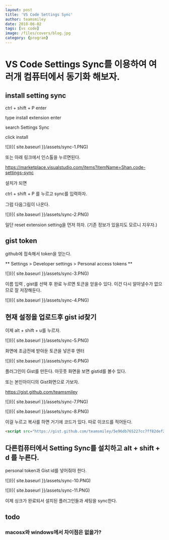 ```yaml
---
layout: post
title: 'VS Code Settings Sync' 
author: teamsmiley 
date: 2018-06-02
tags: [vs code]
image: /files/covers/blog.jpg
category: {program}
---
```


# VS Code Settings Sync를 이용하여 여러개 컴퓨터에서 동기화 해보자. 

## install setting sync

ctrl + shift + P enter

type install extension  enter 

search Settings Sync 

click install 

![]({{ site.baseurl }}/assets/sync-1.PNG)

또는 아래 링크에서 인스톨을 누르면된다. 

<https://marketplace.visualstudio.com/items?itemName=Shan.code-settings-sync>

설치가 되면 

ctrl + shift + P 를 누르고 sync를 입력하자. 

그럼 다음그림이 나온다.

![]({{ site.baseurl }}/assets/sync-2.PNG)

일단 reset extension setting을 먼저 하자. (기존 정보가 있을지도 모르니 지우자.)


## gist token

github에 접속해서 token을 얻는다.

** Settings > Developer settings > Personal access tokens **

![]({{ site.baseurl }}/assets/sync-3.PNG)

이름 입력 ,  gist를 선택 후 완료 누르면 토큰을 얻을수 있다. 이건 다시 알아낼수가 없으므로 잘 저장해둔다. 

![]({{ site.baseurl }}/assets/sync-4.PNG)


## 현재 설정을 업로드후 gist id찾기 

이제 alt + shift + u를 누르자. 

![]({{ site.baseurl }}/assets/sync-5.PNG)

화면에 조금전에 받아둔 토큰을 넣은후 엔터

![]({{ site.baseurl }}/assets/sync-6.PNG)

플러그인이 Gist를 만든다.  아웃풋 화면을 보면 gistid를 볼수 있다. 

또는 본인아이디의 Gist화면으로 가보자. 

https://gist.github.com/teamsmiley 

![]({{ site.baseurl }}/assets/sync-7.PNG)

![]({{ site.baseurl }}/assets/sync-8.PNG)

이걸 누르고 복사를 하면 거기에 코드가 있다. 따로 이코드를 적어둔다.

```html
<script src="https://gist.github.com/teamsmiley/5e96db765227cc7ff82def22346b1a42.js"></script>
```

## 다른컴퓨터에서 Setting Sync를 설치하고 alt + shift + d 를 누른다. 

personal token과 Gist id를 넣어줘야 한다.

![]({{ site.baseurl }}/assets/sync-10.PNG)

![]({{ site.baseurl }}/assets/sync-11.PNG)

이제 싱크가 완료되서 설치된 플러그인들과 세팅을 sync한다. 


## todo

### macosx와 windows에서 차이점은 없을가?



